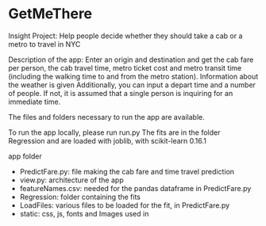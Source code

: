 # GetMeThere
Insight Project: Help people decide whether they should take a cab or a metro to travel in NYC

Description of the app:
Enter an origin and destination and get the cab fare per person, the cab travel time, metro ticket cost and metro transit time (including the walking time to and from the metro station).
Information about the weather is given
Additionally, you can input a depart time and a number of people. If not, it is assumed that a single person is inquiring for an immediate time.

The files and folders necessary to run the app are available.

To run the app locally, please run run.py
The fits are in the folder Regression and are loaded with joblib, with scikit-learn 0.16.1

app folder
  - PredictFare.py: file making the cab fare and time travel prediction
  - view.py: architecture of the app
  - featureNames.csv: needed for the pandas dataframe in PredictFare.py
  - Regression: folder containing the fits
  - LoadFiles: various files to be loaded for the fit, in PredictFare.py
  - static: css, js, fonts and Images used in
